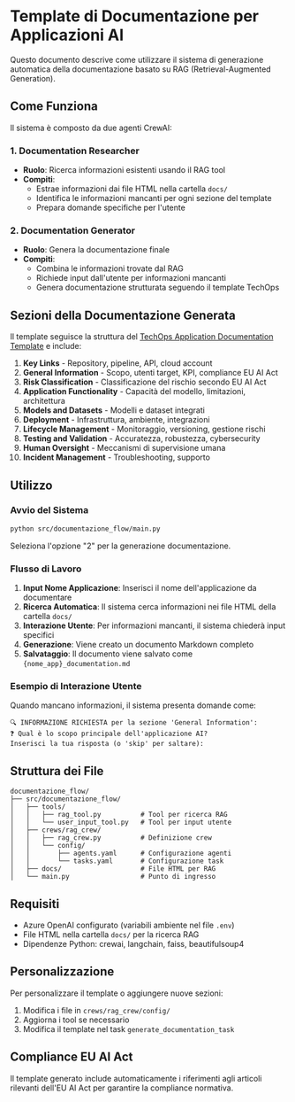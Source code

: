 # Template di Documentazione per Applicazioni AI

Questo documento descrive come utilizzare il sistema di generazione automatica della documentazione basato su RAG (Retrieval-Augmented Generation).

## Come Funziona

Il sistema è composto da due agenti CrewAI:

### 1. Documentation Researcher
- **Ruolo**: Ricerca informazioni esistenti usando il RAG tool
- **Compiti**: 
  - Estrae informazioni dai file HTML nella cartella `docs/`
  - Identifica le informazioni mancanti per ogni sezione del template
  - Prepara domande specifiche per l'utente

### 2. Documentation Generator  
- **Ruolo**: Genera la documentazione finale
- **Compiti**:
  - Combina le informazioni trovate dal RAG
  - Richiede input dall'utente per informazioni mancanti
  - Genera documentazione strutturata seguendo il template TechOps

## Sezioni della Documentazione Generata

Il template seguisce la struttura del [TechOps Application Documentation Template](https://aloosley.github.io/techops/template-application-documentation/) e include:

1. **Key Links** - Repository, pipeline, API, cloud account
2. **General Information** - Scopo, utenti target, KPI, compliance EU AI Act
3. **Risk Classification** - Classificazione del rischio secondo EU AI Act
4. **Application Functionality** - Capacità del modello, limitazioni, architettura
5. **Models and Datasets** - Modelli e dataset integrati
6. **Deployment** - Infrastruttura, ambiente, integrazioni
7. **Lifecycle Management** - Monitoraggio, versioning, gestione rischi
8. **Testing and Validation** - Accuratezza, robustezza, cybersecurity
9. **Human Oversight** - Meccanismi di supervisione umana
10. **Incident Management** - Troubleshooting, supporto

## Utilizzo

### Avvio del Sistema

```bash
python src/documentazione_flow/main.py
```

Seleziona l'opzione "2" per la generazione documentazione.

### Flusso di Lavoro

1. **Input Nome Applicazione**: Inserisci il nome dell'applicazione da documentare
2. **Ricerca Automatica**: Il sistema cerca informazioni nei file HTML della cartella `docs/`
3. **Interazione Utente**: Per informazioni mancanti, il sistema chiederà input specifici
4. **Generazione**: Viene creato un documento Markdown completo
5. **Salvataggio**: Il documento viene salvato come `{nome_app}_documentation.md`

### Esempio di Interazione Utente

Quando mancano informazioni, il sistema presenta domande come:

```
🔍 INFORMAZIONE RICHIESTA per la sezione 'General Information':
❓ Qual è lo scopo principale dell'applicazione AI?
Inserisci la tua risposta (o 'skip' per saltare): 
```

## Struttura dei File

```
documentazione_flow/
├── src/documentazione_flow/
│   ├── tools/
│   │   ├── rag_tool.py          # Tool per ricerca RAG
│   │   └── user_input_tool.py   # Tool per input utente
│   ├── crews/rag_crew/
│   │   ├── rag_crew.py          # Definizione crew
│   │   └── config/
│   │       ├── agents.yaml      # Configurazione agenti
│   │       └── tasks.yaml       # Configurazione task
│   ├── docs/                    # File HTML per RAG
│   └── main.py                  # Punto di ingresso
```

## Requisiti

- Azure OpenAI configurato (variabili ambiente nel file `.env`)
- File HTML nella cartella `docs/` per la ricerca RAG
- Dipendenze Python: crewai, langchain, faiss, beautifulsoup4

## Personalizzazione

Per personalizzare il template o aggiungere nuove sezioni:

1. Modifica i file in `crews/rag_crew/config/`
2. Aggiorna i tool se necessario
3. Modifica il template nel task `generate_documentation_task`

## Compliance EU AI Act

Il template generato include automaticamente i riferimenti agli articoli rilevanti dell'EU AI Act per garantire la compliance normativa.
